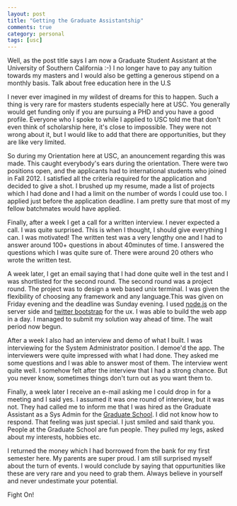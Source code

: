 ```yaml
---
layout: post
title: "Getting the Graduate Assistantship"
comments: true
category: personal
tags: [usc]
---
```

Well, as the post title says I am now a Graduate Student Assistant at the University of Southern California :-) I no longer have to pay any tuition towards my masters and I would also be getting a generous stipend on a monthly basis. Talk about free education here in the U.S

I never ever imagined in my wildest of dreams for this to happen. Such a thing is very rare for masters students especially here at USC. You generally would get funding only if you are pursuing a PHD and you have a good profile. Everyone who I spoke to while I applied to USC told me that don't even think of scholarship here, it's close to impossible. They were not wrong about it, but I would like to add that there are opportunities, but they are like very limited.

So during my Orientation here at USC, an anouncement regarding this was made. This caught everybody's ears during the orientation. There were two positions open, and the applicants had to international students who joined in Fall 2012. I satisfied all the criteria required for the application and decided to give a shot. I brushed up my resume, made a list of projects which I had done and I had a limit on the number of words I could use too. I applied just before the application deadline. I am pretty sure that most of my fellow batchmates would have applied.

Finally, after a week I get a call for a written interview. I never expected a call. I was quite surprised. This is when I thought, I should give everything I can. I was motivated! The written test was a very lengthy one and I had to answer around 100+ questions in about 40minutes of time. I answered the questions which I was quite sure of. There were around 20 others who wrote the written test. 

A week later, I get an email saying that I had done quite well in the test and I was shortlisted for the second round. The second round was a project round. The project was to design a web based unix terminal. I was given the flexibility of choosing any framework and any language.This was given on Friday evening and the deadline was Sunday evening. I used [node.js](http://nodejs.org) on the server side and [twitter bootstrap](http://twitter.github.com/bootstrap/) for the ux. I was able to build the web app in a day. I managed to submit my solution way ahead of time. The wait period now begun.

After a week I also had an interview and demo of what I built. I was interviewing for the System Administrator position. I demoe'd the app. The interviewers were quite impressed with what I had done. They asked me some questions and I was able to answer most of them. The interview went quite well. I somehow felt after the interview that I had a strong chance. But you never know, sometimes things don't turn out as you want them to.

Finally, a week later I receive an e-mail asking me I could drop in for a meeting and I said yes. I assumed it was one round of interview, but it was not. They had called me to inform me that I was hired as the Graduate Assistant as a Sys Admin for the [Graduate School](http://grad.usc.edu). I did not know how to respond. That feeling was just special. I just smiled and said thank you. People at the Graduate School are fun people. They pulled my legs, asked about my interests, hobbies etc. 

I returned the money which I had borrowed from the bank for my first semester here. My parents are super proud. I am still surprised myself about the turn of events. I would conclude by saying that oppurtunities like these are very rare and you need to grab them. Always believe in yourself and never undestimate your potential. 

Fight On!
